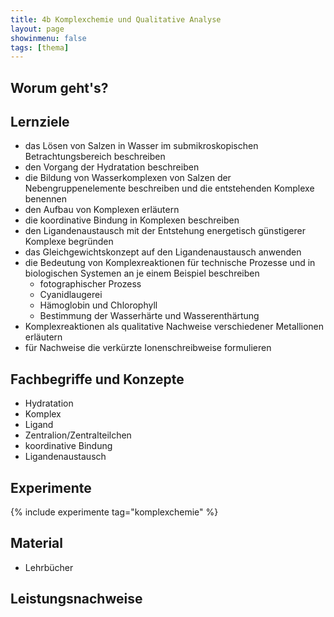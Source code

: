 ```yaml
---
title: 4b Komplexchemie und Qualitative Analyse
layout: page
showinmenu: false
tags: [thema]
---
```


## Worum geht's?

## Lernziele

- das Lösen von Salzen in Wasser im submikroskopischen Betrachtungsbereich beschreiben
- den Vorgang der Hydratation beschreiben
- die Bildung von Wasserkomplexen von Salzen der Nebengruppenelemente beschreiben und die entstehenden Komplexe benennen
- den Aufbau von Komplexen erläutern
- die koordinative Bindung in Komplexen beschreiben
- den Ligandenaustausch mit der Entstehung energetisch günstigerer Komplexe begründen
- das Gleichgewichtskonzept auf den Ligandenaustausch anwenden
- die Bedeutung von Komplexreaktionen für technische Prozesse und in biologischen Systemen an je einem Beispiel beschreiben
    - fotographischer Prozess
    - Cyanidlaugerei
    - Hämoglobin und Chlorophyll
    - Bestimmung der Wasserhärte und Wasserenthärtung
- Komplexreaktionen als qualitative Nachweise verschiedener Metallionen erläutern
- für Nachweise die verkürzte Ionenschreibweise formulieren

## Fachbegriffe und Konzepte

- Hydratation
- Komplex
- Ligand
- Zentralion/Zentralteilchen
- koordinative Bindung
- Ligandenaustausch

## Experimente

{% include experimente tag="komplexchemie" %}

## Material

- Lehrbücher

## Leistungsnachweise
